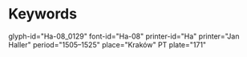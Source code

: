 # Keywords
glyph-id="Ha-08_0129"
font-id="Ha-08"
printer-id="Ha"
printer="Jan Haller"
period="1505–1525"
place="Kraków"
PT plate="171"
